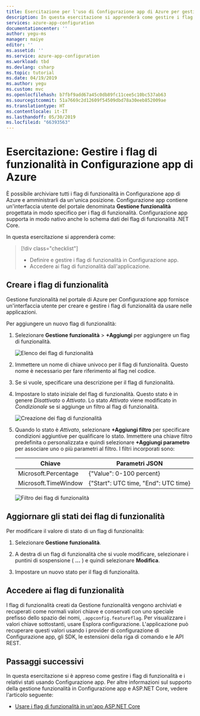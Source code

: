 ```yaml
---
title: Esercitazione per l'uso di Configurazione app di Azure per gestire i flag di funzionalità | Microsoft Docs
description: In questa esercitazione si apprenderà come gestire i flag di funzionalità separatamente dall'applicazione usando Configurazione app di Azure.
services: azure-app-configuration
documentationcenter: ''
author: yegu-ms
manager: maiye
editor: ''
ms.assetid: ''
ms.service: azure-app-configuration
ms.workload: tbd
ms.devlang: csharp
ms.topic: tutorial
ms.date: 04/19/2019
ms.author: yegu
ms.custom: mvc
ms.openlocfilehash: b7fbf9add67a45c0db89fc11cee5c10bc537ab63
ms.sourcegitcommit: 51a7669c2d12609f54509dbd78a30eeb852009ae
ms.translationtype: HT
ms.contentlocale: it-IT
ms.lasthandoff: 05/30/2019
ms.locfileid: "66393563"
---
```

# <a name="tutorial-manage-feature-flags-in-azure-app-configuration"></a>Esercitazione: Gestire i flag di funzionalità in Configurazione app di Azure

È possibile archiviare tutti i flag di funzionalità in Configurazione app di Azure e amministrarli da un'unica posizione. Configurazione app contiene un'interfaccia utente del portale denominata **Gestione funzionalità** progettata in modo specifico per i flag di funzionalità. Configurazione app supporta in modo nativo anche lo schema dati dei flag di funzionalità .NET Core.

In questa esercitazione si apprenderà come:

> [!div class="checklist"]
> * Definire e gestire i flag di funzionalità in Configurazione app.
> * Accedere ai flag di funzionalità dall'applicazione.

## <a name="create-feature-flags"></a>Creare i flag di funzionalità

Gestione funzionalità nel portale di Azure per Configurazione app fornisce un'interfaccia utente per creare e gestire i flag di funzionalità da usare nelle applicazioni.

Per aggiungere un nuovo flag di funzionalità:

1. Selezionare **Gestione funzionalità** >  **+Aggiungi** per aggiungere un flag di funzionalità.

    ![Elenco dei flag di funzionalità](./media/azure-app-configuration-feature-flags.png)

1. Immettere un nome di chiave univoco per il flag di funzionalità. Questo nome è necessario per fare riferimento al flag nel codice.

1. Se si vuole, specificare una descrizione per il flag di funzionalità.

1. Impostare lo stato iniziale del flag di funzionalità. Questo stato è in genere *Disattivato* o *Attivato*. Lo stato *Attivato* viene modificato in *Condizionale* se si aggiunge un filtro al flag di funzionalità.

    ![Creazione dei flag di funzionalità](./media/azure-app-configuration-feature-flag-create.png)

1. Quando lo stato è *Attivato*, selezionare **+Aggiungi filtro** per specificare condizioni aggiuntive per qualificare lo stato. Immettere una chiave filtro predefinita o personalizzata e quindi selezionare **+Aggiungi parametro** per associare uno o più parametri al filtro. I filtri incorporati sono:

    | Chiave | Parametri JSON |
    |---|---|
    | Microsoft.Percentage | {"Value": 0-100 percent} |
    | Microsoft.TimeWindow | {"Start": UTC time, "End": UTC time} |

    ![Filtro dei flag di funzionalità](./media/azure-app-configuration-feature-flag-filter.png)

## <a name="update-feature-flag-states"></a>Aggiornare gli stati dei flag di funzionalità

Per modificare il valore di stato di un flag di funzionalità:

1. Selezionare **Gestione funzionalità**.

1. A destra di un flag di funzionalità che si vuole modificare, selezionare i puntini di sospensione ( **...** ) e quindi selezionare **Modifica**.

1. Impostare un nuovo stato per il flag di funzionalità.

## <a name="access-feature-flags"></a>Accedere ai flag di funzionalità

I flag di funzionalità creati da Gestione funzionalità vengono archiviati e recuperati come normali valori chiave e conservati con uno speciale prefisso dello spazio dei nomi, `.appconfig.featureflag`. Per visualizzare i valori chiave sottostanti, usare Esplora configurazione. L'applicazione può recuperare questi valori usando i provider di configurazione di Configurazione app, gli SDK, le estensioni della riga di comando e le API REST.

## <a name="next-steps"></a>Passaggi successivi

In questa esercitazione si è appreso come gestire i flag di funzionalità e i relativi stati usando Configurazione app. Per altre informazioni sul supporto della gestione funzionalità in Configurazione app e ASP.NET Core, vedere l'articolo seguente:

* [Usare i flag di funzionalità in un'app ASP.NET Core](./use-feature-flags-dotnet-core.md)
